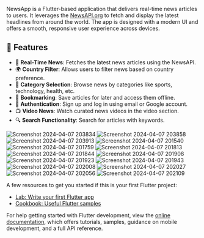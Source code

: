 NewsApp is a Flutter-based application that delivers real-time news articles to users. It leverages the [NewsAPI.org](https://newsapi.org/) to fetch and display the latest headlines from around the world. The app is designed with a modern UI and offers a smooth, responsive user experience across devices.

## 🚀 Features

- 🔄 **Real-Time News**: Fetches the latest news articles using the NewsAPI.
- 🌍 **Country Filter**: Allows users to filter news based on country preference.
- 🧠 **Category Selection**: Browse news by categories like sports, technology, health, etc.
- 🔖 **Bookmarking**: Save articles for later and access them offline.
- 🔐 **Authentication**: Sign up and log in using email or Google account.
- 📺 **Video News**: Watch curated news videos in the video section.
- 🔍 **Search Functionality**: Search for articles with keywords.

![Screenshot 2024-04-07 203834](https://github.com/GhadeBhavesh/NewsApp/assets/108714917/a74011a8-9ee2-4aa2-a7f2-c4ddb17b5b4e)
![Screenshot 2024-04-07 203858](https://github.com/GhadeBhavesh/NewsApp/assets/108714917/9d5b39c0-84a3-4efe-9a2d-62b84d43373d)
![Screenshot 2024-04-07 203913](https://github.com/GhadeBhavesh/NewsApp/assets/108714917/fdf67e43-b608-4c1c-98b1-5e8a5f9e31b0)
![Screenshot 2024-04-07 201540](https://github.com/GhadeBhavesh/NewsApp/assets/108714917/989b1478-28ed-44d0-853d-a9fdc6138e95)
![Screenshot 2024-04-07 201759](https://github.com/GhadeBhavesh/NewsApp/assets/108714917/b60380d8-2567-42b8-ab78-476e6f69d409)
![Screenshot 2024-04-07 201813](https://github.com/GhadeBhavesh/NewsApp/assets/108714917/dd8ad91c-d029-41cb-80c5-38ae2ffe67fa)
![Screenshot 2024-04-07 201844](https://github.com/GhadeBhavesh/NewsApp/assets/108714917/e777ecf3-5915-4d88-b71d-2e1c29f07516)
![Screenshot 2024-04-07 201908](https://github.com/GhadeBhavesh/NewsApp/assets/108714917/3c600310-f344-4069-8beb-0f3cdd1fe466)
![Screenshot 2024-04-07 201923](https://github.com/GhadeBhavesh/NewsApp/assets/108714917/fb788b3d-5ad5-447a-b74e-db10ba16ee5b)
![Screenshot 2024-04-07 201943](https://github.com/GhadeBhavesh/NewsApp/assets/108714917/cb1d3d2a-a80c-44c8-b039-f6468cd0f4ae)
![Screenshot 2024-04-07 202008](https://github.com/GhadeBhavesh/NewsApp/assets/108714917/6c9dee0f-80c2-4c1c-b696-921797b9c4f7)
![Screenshot 2024-04-07 202027](https://github.com/GhadeBhavesh/NewsApp/assets/108714917/c63e6ab7-a42b-4bbe-8755-0b7559a715b1)
![Screenshot 2024-04-07 202056](https://github.com/GhadeBhavesh/NewsApp/assets/108714917/26ac699e-7315-4d52-a990-1bf1418d8ef8)
![Screenshot 2024-04-07 202109](https://github.com/GhadeBhavesh/NewsApp/assets/108714917/66fa1f2a-e617-4457-a91b-4c7115487421)

A few resources to get you started if this is your first Flutter project:

- [Lab: Write your first Flutter app](https://docs.flutter.dev/get-started/codelab)
- [Cookbook: Useful Flutter samples](https://docs.flutter.dev/cookbook)

For help getting started with Flutter development, view the
[online documentation](https://docs.flutter.dev/), which offers tutorials,
samples, guidance on mobile development, and a full API reference.

